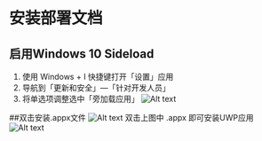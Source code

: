 # 安装部署文档 

## 启用Windows 10 Sideload 
1. 使用 Windows + I 快捷键打开「设置」应用 
2. 导航到「更新和安全」—「针对开发人员」 
3. 将单选项调整选中「旁加载应用」 
![Alt text](https://upload-images.jianshu.io/upload_images/11235656-8bb834a294aa5d4e.png?imageMogr2/auto-orient/strip%7CimageView2/2/w/700) 

##双击安装.appx文件 
![Alt text](https://upload-images.jianshu.io/upload_images/11235656-2807a501394b4c51.png?imageMogr2/auto-orient/) 
双击上图中 .appx 即可安装UWP应用 
![Alt text](https://upload-images.jianshu.io/upload_images/11235656-3c189ed461d4bc33.png?imageMogr2/autoorient/strip%7CimageView2/2/w/700) 
